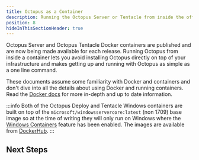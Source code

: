 ```yaml
---
title: Octopus as a Container
description: Running the Octopus Server or Tentacle from inside the official Docker container
position: 8
hideInThisSectionHeader: true
---
```


Octopus Server and Octopus Tentacle Docker containers are published and are now being made available for each release. Running Octopus from inside a container lets you avoid installing Octopus directly on top of your infrastructure and makes getting up and running with Octopus as simple as a one line command.

These documents assume some familiarity with Docker and containers and don't dive into all the details about using Docker and running containers. Read the [Docker docs](https://docs.docker.com/) for more in-depth and up to date information.

:::info
Both of the Octopus Deploy and Tentacle Windows containers are built on top of the `microsoft/windowsservercore:latest` (non 1709) base image so at the time of writing they will only run on Windows where the [Windows Containers](https://docs.microsoft.com/en-us/virtualization/windowscontainers/about/) feature has been enabled. The images are available from [DockerHub](https://hub.docker.com/r/octopusdeploy/).
:::

## Next Steps
